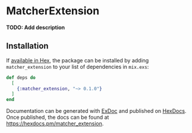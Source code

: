 # MatcherExtension

**TODO: Add description**

## Installation

If [available in Hex](https://hex.pm/docs/publish), the package can be installed
by adding `matcher_extension` to your list of dependencies in `mix.exs`:

```elixir
def deps do
  [
    {:matcher_extension, "~> 0.1.0"}
  ]
end
```

Documentation can be generated with [ExDoc](https://github.com/elixir-lang/ex_doc)
and published on [HexDocs](https://hexdocs.pm). Once published, the docs can
be found at <https://hexdocs.pm/matcher_extension>.

